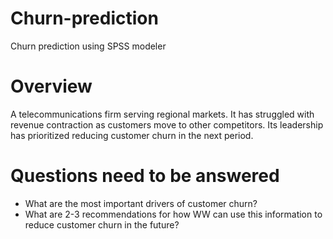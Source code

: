 # Churn-prediction
Churn prediction using SPSS modeler

# Overview 
A telecommunications firm serving regional markets. It has struggled with revenue contraction as customers move to other competitors. Its leadership has prioritized reducing customer churn in the next period.

# Questions need to be answered
*	What are the most important drivers of customer churn?
* What are 2-3 recommendations for how WW can use this information to reduce customer churn in the future?
